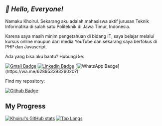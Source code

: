 ## _:wave: Hello, Everyone!_

Namaku Khoirul. Sekarang aku adalah mahasiswa aktif jurusan Teknik Informatika di salah satu Politeknik di Jawa Timur, Indonesia.

Karena saya masih minim pengetahuan di bidang IT, saya belajar melalui kursus online maupun dari media YouTube dan sekarang saya berfokus di PHP dan Javascript.

Ada yang bisa aku bantu? Hubungi ke:

[![Gmail Badge](https://img.shields.io/badge/-ahmusafir.khoirul@gmail.com-c14438?style=flat&logo=Gmail&logoColor=white&link=mailto:ahmusafir.khoirul@gmail.com)](mailto:ahmusafir.khoirul@gmail.com)
[![Linkedin Badge](https://img.shields.io/badge/-Ahmad_Musafir_Khoirul_Fattah-0072b1?style=flat&logo=Linkedin&logoColor=white&link=https://www.linkedin.com/in/ahmad-musafir-khoirul-fattah-26a53a207/)](https://www.linkedin.com/in/ahmad-musafir-khoirul-fattah-26a53a207/)
[![WhatsApp Badge](https://img.shields.io/badge/-+62_895_3393_26020-25D366?style=flat&logo=whatsapp&logoColor=white&link=https://wa.me/62895339326020?)](https://wa.me/62895339326020?)

Find my repository:

[![Github Badge](https://img.shields.io/badge/-masmuss-grey?style=flat&logo=github&logoColor=white&link=https://github.com/masmuss)](https://github.com/masmuss)

## My Progress

[![Khoirul's GitHub stats](https://github-readme-stats.vercel.app/api?username=masmuss&show_icons=true&include_all_commits=true)](https://github.com/masmuss/github-readme-stats)
[![Top Langs](https://github-readme-stats.vercel.app/api/top-langs/?username=masmuss&layout=compact)](https://github.com/masmuss/github-readme-stats)

